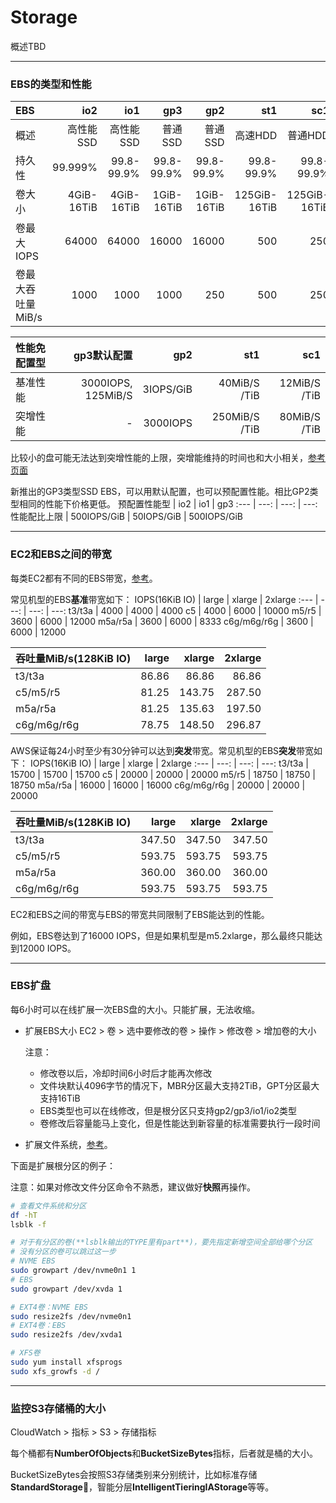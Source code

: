 # Storage
概述TBD

---
### EBS的类型和性能
EBS | io2 | io1 | gp3 | gp2 | st1 | sc1
:--- | ---: | ---: | ---: | ---: | ---: | ---:
概述 | 高性能SSD | 高性能SSD | 普通SSD | 普通SSD | 高速HDD | 普通HDD
持久性 | 99.999% | 99.8-99.9% | 99.8-99.9% | 99.8-99.9% | 99.8-99.9% | 99.8-99.9%
卷大小 | 4GiB-16TiB | 4GiB-16TiB | 1GiB-16TiB | 1GiB-16TiB | 125GiB-16TiB | 125GiB-16TiB
卷最大IOPS | 64000 | 64000 | 16000 | 16000 | 500 | 250
卷最大吞吐量MiB/s | 1000 | 1000 | 1000 | 250 | 500 | 250

性能免配置型 | gp3默认配置 | gp2 | st1 | sc1
:--- | ---: | ---: | ---: | ---:
基准性能 | 3000IOPS, 125MiB/S | 3IOPS/GiB | 40MiB/S /TiB | 12MiB/S /TiB
突增性能 | - | 3000IOPS | 250MiB/S /TiB | 80MiB/S /TiB

比较小的盘可能无法达到突增性能的上限，突增能维持的时间也和大小相关，[参考页面](https://docs.aws.amazon.com/zh_cn/AWSEC2/latest/UserGuide/ebs-volume-types.html)

新推出的GP3类型SSD EBS，可以用默认配置，也可以预配置性能。相比GP2类型相同的性能下价格更低。
预配置性能型 | io2 | io1 | gp3
:--- | ---: | ---: | ---:
性能配比上限 | 500IOPS/GiB | 50IOPS/GiB | 500IOPS/GiB

---
### EC2和EBS之间的带宽
每类EC2都有不同的EBS带宽，[参考](https://docs.aws.amazon.com/zh_cn/AWSEC2/latest/UserGuide/ebs-optimized.html)。

常见机型的EBS**基准**带宽如下：
IOPS(16KiB IO) | large | xlarge | 2xlarge
:--- | ---: | ---: | ---:
t3/t3a | 4000 | 4000 | 4000
c5 | 4000 | 6000 | 10000
m5/r5 | 3600 | 6000 | 12000
m5a/r5a | 3600 | 6000 | 8333
c6g/m6g/r6g | 3600 | 6000 | 12000

吞吐量MiB/s(128KiB IO) | large | xlarge | 2xlarge
:--- | ---: | ---: | ---:
t3/t3a | 86.86 | 86.86 | 86.86
c5/m5/r5| 81.25 | 143.75 | 287.50
m5a/r5a | 81.25 | 135.63 | 197.50
c6g/m6g/r6g | 78.75 | 148.50 | 296.87

AWS保证每24小时至少有30分钟可以达到**突发**带宽。常见机型的EBS**突发**带宽如下：
IOPS(16KiB IO) | large | xlarge | 2xlarge
:--- | ---: | ---: | ---:
t3/t3a | 15700 | 15700 | 15700
c5 | 20000 | 20000 | 20000
m5/r5 | 18750 | 18750 | 18750
m5a/r5a | 16000 | 16000 | 16000
c6g/m6g/r6g | 20000 | 20000 | 20000

吞吐量MiB/s(128KiB IO) | large | xlarge | 2xlarge
:--- | ---: | ---: | ---:
t3/t3a | 347.50 | 347.50 | 347.50
c5/m5/r5| 593.75 | 593.75 | 593.75
m5a/r5a | 360.00 | 360.00 | 360.00
c6g/m6g/r6g | 593.75 | 593.75 | 593.75

EC2和EBS之间的带宽与EBS的带宽共同限制了EBS能达到的性能。

例如，EBS卷达到了16000 IOPS，但是如果机型是m5.2xlarge，那么最终只能达到12000 IOPS。

---
### EBS扩盘

每6小时可以在线扩展一次EBS盘的大小。只能扩展，无法收缩。

* 扩展EBS大小
EC2 > 卷 > 选中要修改的卷 > 操作 > 修改卷 > 增加卷的大小

    注意：
    * 修改卷以后，冷却时间6小时后才能再次修改
    * 文件块默认4096字节的情况下，MBR分区最大支持2TiB，GPT分区最大支持16TiB
    * EBS类型也可以在线修改，但是根分区只支持gp2/gp3/io1/io2类型
    * 卷修改后容量能马上变化，但是性能达到新容量的标准需要执行一段时间

* 扩展文件系统，[参考](https://docs.aws.amazon.com/zh_cn/AWSEC2/latest/UserGuide/recognize-expanded-volume-linux.html)。

下面是扩展根分区的例子：

注意：如果对修改文件分区命令不熟悉，建议做好**快照**再操作。
```bash
# 查看文件系统和分区
df -hT
lsblk -f

# 对于有分区的卷(**lsblk输出的TYPE里有part**)，要先指定新增空间全部给哪个分区
# 没有分区的卷可以跳过这一步
# NVME EBS
sudo growpart /dev/nvme0n1 1
# EBS
sudo growpart /dev/xvda 1

# EXT4卷：NVME EBS
sudo resize2fs /dev/nvme0n1
# EXT4卷：EBS
sudo resize2fs /dev/xvda1

# XFS卷
sudo yum install xfsprogs
sudo xfs_growfs -d /
```
---
### 监控S3存储桶的大小

CloudWatch > 指标 > S3 > 存储指标

每个桶都有**NumberOfObjects**和**BucketSizeBytes**指标，后者就是桶的大小。

BucketSizeBytes会按照S3存储类别来分别统计，比如标准存储**StandardStorage**，智能分层**IntelligentTieringIAStorage**等等。

